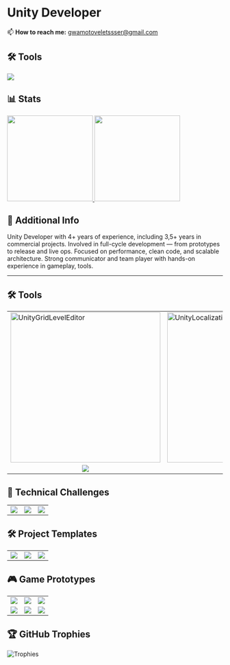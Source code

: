# Unity Developer

📫 **How to reach me:** [gwamotoveletssser@gmail.com](mailto:gwamotoveletssser@gmail.com)

## 🛠 Tools
<p align="left">
  <img src="https://skillicons.dev/icons?i=unity,arduino,cpp,c,cs,git,ps,unreal" />
</p>

## 📊 Stats

<a href="https://github.com/SinlessDevil">
  <img height="200em" src="https://github-readme-stats.vercel.app/api/top-langs/?username=SinlessDevil&layout=compact&theme=dark"/>
</a>
<a href="https://github.com/SinlessDevil">
  <img height="200em" src="https://github-readme-stats.vercel.app/api?username=SinlessDevil&show_icons=true&theme=dark"/>
</a>

## 📜 Additional Info
Unity Developer with 4+ years of experience, including 3,5+ years in commercial projects.
Involved in full-cycle development — from prototypes to release and live ops. Focused on
performance, clean code, and scalable architecture. Strong communicator and team
player with hands-on experience in gameplay, tools.

---

## 🛠 Tools

<table>
  <tr>
    <td>
      <a href="https://github.com/SinlessDevil/UnityGridLevelEditor">
        <img
          src="https://github-readme-stats.vercel.app/api/pin/?username=SinlessDevil&repo=UnityGridLevelEditor&theme=dark&show_owner=true"
          width="350"
          alt="UnityGridLevelEditor"
        />
      </a>
    </td>
    <td>
      <a href="https://github.com/SinlessDevil/UnityLocalizationEditor">
        <img
          src="https://github-readme-stats.vercel.app/api/pin/?username=SinlessDevil&repo=UnityLocalizationEditor&theme=dark&show_owner=true"
          width="350"
          alt="UnityLocalizationEditor"
        />
      </a>
    </td>
    <td>
      <a href="https://github.com/SinlessDevil/SaveSystemToolkit">
        <img
          src="https://github-readme-stats.vercel.app/api/pin/?username=SinlessDevil&repo=SaveSystemToolkit&theme=dark&show_owner=true"
          width="350"
          alt="SaveSystemToolkit"
        />
      </a>
    </td>
  </tr>
    </tr>
   <tr>
    <td align="center">
      <a href="https://github.com/SinlessDevil/AudioVibrationKit">
        <img src="https://github-readme-stats.vercel.app/api/pin/?username=SinlessDevil&repo=AudioVibrationKit&theme=dark" />
      </a>
    </td>
  </tr>
</table>

## 🎯 Technical Challenges

<table>
  <tr>
    <td>
      <a href="https://github.com/SinlessDevil/TestTaskPizzaDelivery">
        <img src="https://github-readme-stats.vercel.app/api/pin/?username=SinlessDevil&repo=TestTaskPizzaDelivery&theme=dark&show_owner=true" />
      </a>
    </td>
    <td>
      <a href="https://github.com/SinlessDevil/TestTaskShotBall">
        <img src="https://github-readme-stats.vercel.app/api/pin/?username=SinlessDevil&repo=TestTaskShotBall&theme=dark&show_owner=true" />
      </a>
    </td>
    <td>
      <a href="https://github.com/SinlessDevil/TestTaskCatchFruit">
        <img src="https://github-readme-stats.vercel.app/api/pin/?username=SinlessDevil&repo=TestTaskCatchFruit&theme=dark&show_owner=true" />
      </a>
    </td>
</table>

## 🛠️ Project Templates

<table>
  <tr>
    <td align="center">
      <a href="https://github.com/SinlessDevil/AddressableTemplate">
        <img src="https://github-readme-stats.vercel.app/api/pin/?username=SinlessDevil&repo=AddressableTemplate&theme=dark" />
      </a>
    </td>
    <td align="center">
      <a href="https://github.com/SinlessDevil/EcsTemplate">
        <img src="https://github-readme-stats.vercel.app/api/pin/?username=SinlessDevil&repo=EcsTemplate&theme=dark" />
      </a>
    </td>
    <td align="center">
      <a href="https://github.com/SinlessDevil/ZenjectTemplate">
        <img src="https://github-readme-stats.vercel.app/api/pin/?username=SinlessDevil&repo=ZenjectTemplate&theme=dark" />
      </a>
    </td>
  </tr>
</table>

## 🎮 Game Prototypes

<table>
  <tr>
    <td align="center">
      <a href="https://github.com/SinlessDevil/TetrisInventorySystem">
        <img src="https://github-readme-stats.vercel.app/api/pin/?username=SinlessDevil&repo=TetrisInventorySystem&theme=dark" />
      </a>
    </td>
    <td align="center">
      <a href="https://github.com/SinlessDevil/PokemonTacticalRolePlay">
        <img src="https://github-readme-stats.vercel.app/api/pin/?username=SinlessDevil&repo=PokemonTacticalRolePlay&theme=dark" />
      </a>
    </td>
     <td align="center">
      <a href="https://github.com/SinlessDevil/ZumaClone">
        <img src="https://github-readme-stats.vercel.app/api/pin/?username=SinlessDevil&repo=ZumaClone&theme=dark" />
      </a>
    </td>
  </tr>
  <tr>
    <td align="center">
      <a href="https://github.com/SinlessDevil/CasualGamesCollection">
        <img src="https://github-readme-stats.vercel.app/api/pin/?username=SinlessDevil&repo=CasualGamesCollection&theme=dark" />
      </a>
    </td>
    <td align="center">
      <a href="https://github.com/SinlessDevil/MarineStateIo">
        <img src="https://github-readme-stats.vercel.app/api/pin/?username=SinlessDevil&repo=MarineStateIo&theme=dark" />
      </a>
    </td>
    <td align="center">
      <a href="https://github.com/SinlessDevil/TutoBallBlastClone">
        <img src="https://github-readme-stats.vercel.app/api/pin/?username=SinlessDevil&repo=TutoBallBlastClone&theme=dark" />
      </a>
    </td>
  </tr>
</table>

## 🏆 GitHub Trophies
![Trophies](https://github-profile-trophy.vercel.app/?username=SinlessDevil&theme=dark&no-frame=true&row=1)
